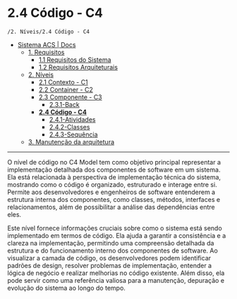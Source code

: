 # 2.4 Código - C4

`/2. Níveis/2.4 Código - C4`

* [Sistema ACS | Docs](../../README.md)
  * [1. Requisitos](../../1.%20Requisitos/README.md)
    * [1.1 Requisitos do Sistema](../../1.%20Requisitos/1.1%20Requisitos%20do%20Sistema/README.md)
    * [1.2 Requisitos Arquiteturais](../../1.%20Requisitos/1.2%20Requisitos%20Arquiteturais/README.md)
  * [2. Níveis](../../2.%20N%C3%ADveis/README.md)
    * [2.1 Contexto - C1](../../2.%20N%C3%ADveis/2.1%20Contexto%20-%20C1/README.md)
    * [2.2 Container - C2](../../2.%20N%C3%ADveis/2.2%20Container%20-%20C2/README.md)
    * [2.3 Componente - C3](../../2.%20N%C3%ADveis/2.3%20Componente%20-%20C3/README.md)
      * [2.3.1-Back](../../2.%20N%C3%ADveis/2.3%20Componente%20-%20C3/2.3.1-Back/README.md)
    * [**2.4 Código - C4**](../../2.%20N%C3%ADveis/2.4%20C%C3%B3digo%20-%20C4/README.md)
      * [2.4.1-Atividades](../../2.%20N%C3%ADveis/2.4%20C%C3%B3digo%20-%20C4/2.4.1-Atividades/README.md)
      * [2.4.2-Classes](../../2.%20N%C3%ADveis/2.4%20C%C3%B3digo%20-%20C4/2.4.2-Classes/README.md)
      * [2.4.3-Sequência](../../2.%20N%C3%ADveis/2.4%20C%C3%B3digo%20-%20C4/2.4.3-Sequ%C3%AAncia/README.md)
  * [3. Manutenção da arquitetura](../../3.%20Manuten%C3%A7%C3%A3o%20da%20arquitetura/README.md)

---

O nível de código no C4 Model tem como objetivo principal representar a implementação detalhada dos componentes de software em um sistema. Ela está relacionada à perspectiva de implementação técnica do sistema, mostrando como o código é organizado, estruturado e interage entre si. Permite aos desenvolvedores e engenheiros de software entenderem a estrutura interna dos componentes, como classes, métodos, interfaces e relacionamentos, além de possibilitar a análise das dependências entre eles.

Este nível fornece informações cruciais sobre como o sistema está sendo implementado em termos de código. Ela ajuda a garantir a consistência e a clareza na implementação, permitindo uma compreensão detalhada da estrutura e do funcionamento interno dos componentes de software. Ao visualizar a camada de código, os desenvolvedores podem identificar padrões de design, resolver problemas de implementação, entender a lógica de negócio e realizar melhorias no código existente. Além disso, ela pode servir como uma referência valiosa para a manutenção, depuração e evolução do sistema ao longo do tempo.